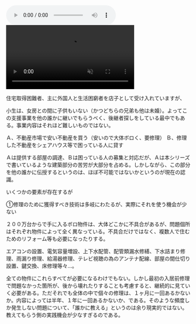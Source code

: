 
<audio src="/assets/Media/Sounds/samsara.mp3" controls></audio>
<video src="/assets/Media/Videos/atami-station-iphone.mp4" autoplay muted loop playsinline width="350">
</video>

住宅取得困難者、主に外国人と生活困窮者を店子として受け入れていますが、

小生は、女房との間に子供もいない（かつどちらの兄弟も他は未婚）。よってこの支援事業を他の誰かに継いでもらうべく、後継者探しをしている最中でもある。事業内容はそれほど難しいものではない。

Ａ、不動産市場で安い不動産を買う（安いので大体ボロく、要修理）
Ｂ、修理した不動産をシェアハウス等で困っている人に貸す

Ａは提供する部屋の調達、Ｂは困っている人の募集と対応だが、Ａは本シリーズで書いているような建築部分の苦労が大部分を占める。しかしながら、この部分を他の誰かに伝授するというのは、ほぼ不可能ではないかというのが現在の認識。

いくつかの要素が存在するが

①修理のために獲得すべき技術は多岐にわたるが、実際にそれを使う機会が少ない

２００万台からで手に入るボロ物件は、大体どこかに不具合があるが、問題個所はそれぞれ物件によって全く異なっている。不具合だけではなく、複数人で住むためのリフォーム等も必要になったりする。

エアコンの設置、電気容量増設、上下水配管、配管類漏水修繕、下水詰まり修理、雨漏り修理、給湯器修理、テレビ視聴の為のアンテナ配線、部屋の間仕切り設置、鍵交換、床修理等々…。

全ての物件にこれらすべてが必要になるわけでもない。しかし最初の入居前修理で問題なかった箇所が、後から壊れたりすることも考慮すると、継続的に見ていく必要がある。ただそれでも全体の中で個々の修理は、１ヶ月に一回あるかないか。内容によっては半年、１年に一回あるかないか、である。そのような頻度しか発生しない問題について、「誰かに教える」というのは余り現実的ではない。教えてもらう側の実践機会が少なすぎるのである。

